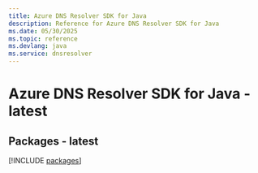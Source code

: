 ```yaml
---
title: Azure DNS Resolver SDK for Java
description: Reference for Azure DNS Resolver SDK for Java
ms.date: 05/30/2025
ms.topic: reference
ms.devlang: java
ms.service: dnsresolver
---
```

# Azure DNS Resolver SDK for Java - latest
## Packages - latest
[!INCLUDE [packages](dns-resolver-index.md)]